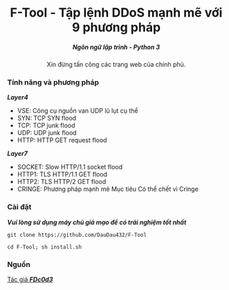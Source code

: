 

<h1 align="center">F-Tool - Tập lệnh DDoS mạnh mẽ với 9 phương pháp</h1>
<em><h5 align="center">Ngôn ngữ lập trình - Python 3</h5></em>

<p align="center">Xin đừng tấn công các trang web của chính phủ.</p>

### Tính năng và phương pháp

 ***Layer4***

* VSE: Công cụ nguồn van UDP lũ lụt cụ thể
* SYN: TCP SYN flood
* TCP: TCP junk flood
* UDP:  UDP junk flood
* HTTP: HTTP GET request flood

***Layer7***

* SOCKET: Slow HTTP/1.1 socket flood
* HTTP1: TLS HTTP/1.1 GET flood
* HTTP2: TLS HTTP/2 GET flood
* CRINGE: Phương pháp mạnh mẽ Mục tiêu Có thể chết vì Cringe

### Cài đặt

***Vui lòng sử dụng máy chủ giả mạo để có trải nghiệm tốt nhất***

```
git clone https://github.com/DauDau432/F-Tool
```
```
cd F-Tool; sh install.sh
```

### Nguồn

[Tác giả ***FDc0d3***](https://github.com/FDc0d3?tab=repositories)
